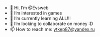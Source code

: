 - 👋 Hi, I’m @Evsweb
- 👀 I’m interested in games
- 🌱 I’m currently learning ALL!!!
- 💞️ I’m looking to collaborate on money :D
- 📫 How to reach me: ytkep87@yandex.ru

<!---
Evsweb/Evsweb is a ✨ special ✨ repository because its `README.md` (this file) appears on your GitHub profile.
You can click the Preview link to take a look at your changes.
--->
